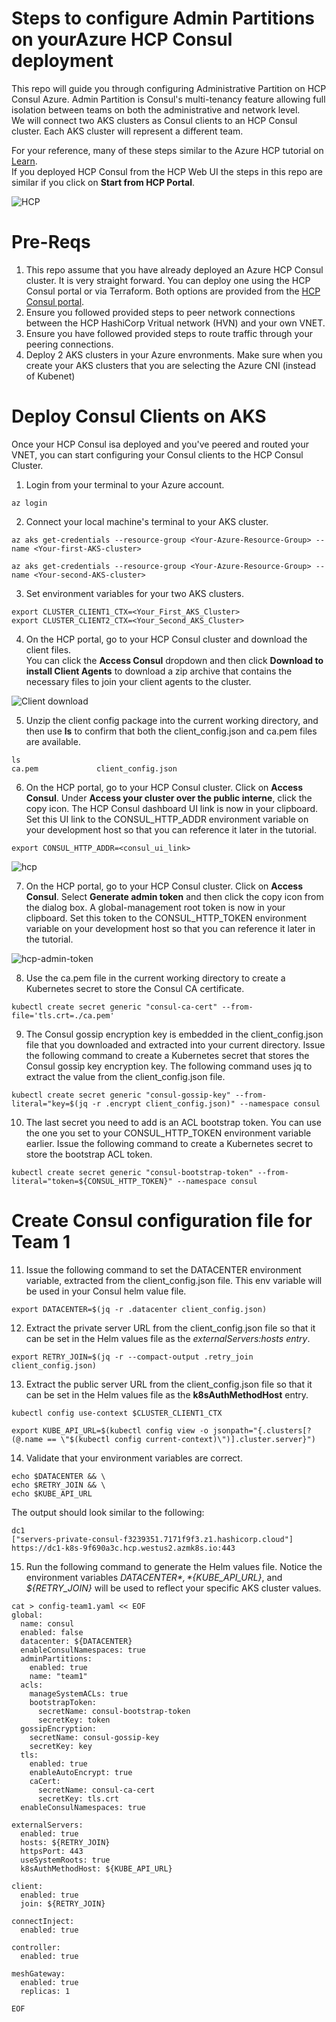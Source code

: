 # Steps to configure Admin Partitions on yourAzure  HCP Consul deployment 
This repo will guide you through configuring Administrative Partition on HCP Consul Azure. 
Admin Partition is Consul's multi-tenancy feature allowing full isolation between teams on both the administrative and network level.   
We will connect two AKS clusters as Consul clients to an HCP Consul cluster. Each AKS cluster will represent a different team.


For your reference, many of these steps similar to the Azure HCP tutorial on [Learn](https://learn.hashicorp.com/tutorials/cloud/consul-client-aks?in=cloud/consul-cloud).  
If you deployed HCP Consul from the HCP Web UI the steps in this repo are similar if you click on **Start from HCP Portal**.

![HCP](https://github.com/hashicorp/admin-partitions/blob/main/images/Screen%20Shot%202022-08-22%20at%2011.31.07%20AM.png)


# Pre-Reqs

1. This repo assume that you have already deployed an Azure HCP Consul cluster. It is very straight forward. You can deploy one using the HCP Consul portal or via Terraform. Both options are provided from the [HCP Consul portal](https://portal.cloud.hashicorp.com/sign-up?utm_source=cloud_landing&utm_content=offers_consul&_gl=1*1bv5r1c*_ga*MjAyNzgyNjAxLjE2NDA4MTEzOTQ.*_ga_P7S46ZYEKW*MTY2MTE5MTA1Mi42Ny4xLjE2NjExOTIwMDUuMC4wLjA.).
2. Ensure you followed provided steps to peer network connections between the HCP HashiCorp Vritual network (HVN) and your own VNET.
3. Ensure you have followed provided steps to route traffic through your peering connections.
4. Deploy 2 AKS clusters in your Azure envronments. Make sure when you create your AKS clusters that you are selecting the Azure CNI (instead of Kubenet)

# Deploy Consul Clients on AKS

Once your HCP Consul isa deployed and you've peered and routed your VNET, you can start configuring your Consul clients to the HCP Consul Cluster.

1. Login from your terminal to your Azure account. 
```
az login
```

2. Connect your local machine's terminal to your AKS cluster.
```
az aks get-credentials --resource-group <Your-Azure-Resource-Group> --name <Your-first-AKS-cluster>
```
```
az aks get-credentials --resource-group <Your-Azure-Resource-Group> --name <Your-second-AKS-cluster>
```

3. Set environment variables for your two AKS clusters.
```
export CLUSTER_CLIENT1_CTX=<Your_First_AKS_Cluster>
export CLUSTER_CLIENT2_CTX=<Your_Second_AKS_Cluster>
```

4. On the HCP portal, go to your HCP Consul cluster and download the client files.  
You can click the **Access Consul** dropdown and then click **Download to install Client Agents** to download a zip archive that contains the necessary files to join your client agents to the cluster.  


![Client download](https://github.com/hashicorp/admin-partitions/blob/main/images/Screen%20Shot%202022-08-22%20at%2012.45.14%20PM.png)

5. Unzip the client config package into the current working directory, and then use **ls** to confirm that both the client_config.json and ca.pem files are available.
```
ls
ca.pem             client_config.json
```

6. On the HCP portal, go to your HCP Consul cluster. Click on **Access Consul**. Under **Access your cluster over the public interne**, click the copy icon. The HCP Consul dashboard UI link is now in your clipboard. Set this UI link to the CONSUL_HTTP_ADDR environment variable on your development host so that you can reference it later in the tutorial.  

```
export CONSUL_HTTP_ADDR=<consul_ui_link>
```

![hcp](https://github.com/hashicorp/admin-partitions/blob/main/images/Screen%20Shot%202022-08-22%20at%201.00.26%20PM.png)


7. On the HCP portal, go to your HCP Consul cluster. Click on **Access Consul**. Select **Generate admin token** and then click the copy icon from the dialog box. A global-management root token is now in your clipboard. Set this token to the CONSUL_HTTP_TOKEN environment variable on your development host so that you can reference it later in the tutorial.

![hcp-admin-token](https://github.com/hashicorp/admin-partitions/blob/main/images/Screen%20Shot%202022-08-22%20at%201.17.50%20PM.png)

8. Use the ca.pem file in the current working directory to create a Kubernetes secret to store the Consul CA certificate.
```
kubectl create secret generic "consul-ca-cert" --from-file='tls.crt=./ca.pem'
```

9. The Consul gossip encryption key is embedded in the client_config.json file that you downloaded and extracted into your current directory. Issue the following command to create a Kubernetes secret that stores the Consul gossip key encryption key. The following command uses jq to extract the value from the client_config.json file.

```
kubectl create secret generic "consul-gossip-key" --from-literal="key=$(jq -r .encrypt client_config.json)" --namespace consul
```

10. The last secret you need to add is an ACL bootstrap token. You can use the one you set to your CONSUL_HTTP_TOKEN environment variable earlier. Issue the following command to create a Kubernetes secret to store the bootstrap ACL token.
```
kubectl create secret generic "consul-bootstrap-token" --from-literal="token=${CONSUL_HTTP_TOKEN}" --namespace consul
```

# Create Consul configuration file for Team 1

11.  Issue the following command to set the DATACENTER environment variable, extracted from the client_config.json file. This env variable will be used in your Consul helm value file.

```
export DATACENTER=$(jq -r .datacenter client_config.json)
```

12. Extract the private server URL from the client_config.json file so that it can be set in the Helm values file as the *externalServers:hosts entry*. 
```
export RETRY_JOIN=$(jq -r --compact-output .retry_join client_config.json)
```

13. Extract the public server URL from the client_config.json file so that it can be set in the Helm values file as the **k8sAuthMethodHost** entry.

```
kubectl config use-context $CLUSTER_CLIENT1_CTX
```

```
export KUBE_API_URL=$(kubectl config view -o jsonpath="{.clusters[?(@.name == \"$(kubectl config current-context)\")].cluster.server}")
```

14. Validate that your environment variables are correct.
```
echo $DATACENTER && \
echo $RETRY_JOIN && \
echo $KUBE_API_URL
```
The output should look similar to the following:
```
dc1
["servers-private-consul-f3239351.7171f9f3.z1.hashicorp.cloud"]
https://dc1-k8s-9f690a3c.hcp.westus2.azmk8s.io:443
```


15. Run the following command to generate the Helm values file. Notice the environment variables *${DATACENTER}*, *${KUBE_API_URL}*, and *${RETRY_JOIN}* will be used to reflect your specific AKS cluster values. 
```
cat > config-team1.yaml << EOF
global:
  name: consul
  enabled: false
  datacenter: ${DATACENTER}
  enableConsulNamespaces: true
  adminPartitions:
    enabled: true
    name: "team1"  
  acls:
    manageSystemACLs: true
    bootstrapToken:
      secretName: consul-bootstrap-token
      secretKey: token
  gossipEncryption:
    secretName: consul-gossip-key
    secretKey: key
  tls:
    enabled: true
    enableAutoEncrypt: true
    caCert:
      secretName: consul-ca-cert
      secretKey: tls.crt
  enableConsulNamespaces: true

externalServers:
  enabled: true
  hosts: ${RETRY_JOIN}
  httpsPort: 443
  useSystemRoots: true
  k8sAuthMethodHost: ${KUBE_API_URL}

client:
  enabled: true
  join: ${RETRY_JOIN}

connectInject:
  enabled: true

controller:
  enabled: true

meshGateway:
  enabled: true
  replicas: 1

EOF
```
